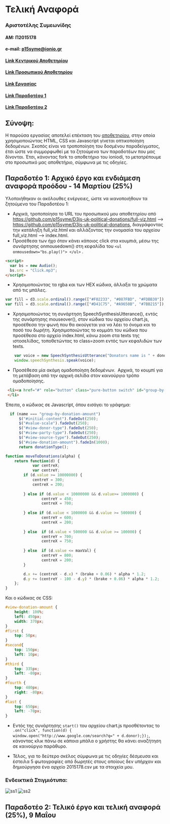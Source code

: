 # Τελική Αναφορά

### Αριστοτέλης Συμεωνίδης
#### ΑΜ: Π2015178
#### e-mail: p15syme@ionio.gr


#### [Link Κεντρικού Αποθετηρίου](https://github.com/ioniodi/D3js-uk-political-donations)

#### [Link Προσωπικού Αποθετηρίου](https://github.com/p15syme/D3js-uk-political-donations)

#### [Link Εργασίας](https://p15syme.github.io/D3js-uk-political-donations/)

#### [Link Παραδοτέου 1](https://github.com/p15syme/D3js-uk-political-donations/tree/%CE%A02015178---%CE%A0%CE%B1%CF%81%CE%B1%CE%B4%CE%BF%CF%84%CE%AD%CE%BF-1)

#### [Link Παραδοτέου 2](https://github.com/p15syme/D3js-uk-political-donations/tree/2015178---%CE%A0%CE%B1%CF%81%CE%B1%CE%B4%CE%BF%CF%84%CE%AD%CE%BF-2)

## Σύνοψη:

  Η παρούσα εργασίας αποτελεί επέκταση του [αποθετηρίου](https://ioniodi.github.io/D3js-uk-political-donations/full-viz.html), στην οποία χρησιμοποιώντας HTML, CSS και Javascript γίνεται οπτικοποίηση δεδομένων. Σκοπός είναι να τροποποίηση του δοσμένου παραδείγματος, έτσι ώστε να συμμορφωθεί με τα ζητούμενα των παραδοτέων που μας δίνονται. Έτσι, κάνοντας fork το αποθετήριο του ioniodi, το μετατρέπουμε στο προσωπικό μας αποθετήριο, σύμφωνα με τις οδηγίες. 
  
  
## Παραδοτέο 1: Αρχικό έργο και ενδιάμεση αναφορά προόδου - 14 Μαρτίου (25%)

Υλοποιήθηκαν οι ακόλουθες ενέργειες, ώστε να ικανοποιήθουν τα ζητούμενα του Παραδοτέου 1:

* Αρχικά, τροποποίησα το URL του προσωπικού μου αποθετηρίου από https://github.com/p15syme/D3js-uk-political-donations/full-viz.html --> https://github.com/p15syme/D3js-uk-political-donations, διαγράφοντας την κατάληξη full_viz.html και αλλάζοντας την ονομασία του αρχείου full_viz.html --> index.html.
* Προσέθεσα των ήχο όταν κάνει κάποιος click στα κουμπιά, μέσω της συνάρτησης onmousedown() στη κεφαλίδα του `<ul onmousedown="bs.play()"> </ul>` .
```HTML
<script>
  var bs = new Audio();
  bs.src = "Click.mp3";
</script>
```

* Χρησιμοποιώντας τα rgba και των HEX κώδικα, άλλαξα τα χρώματα από τις μπάλες. 
```Javascript
var fill = d3.scale.ordinal().range(["#F02233", "#087FBD", "#FDBB30"]); //Default
var fill = d3.scale.ordinal().range(["#D41C75", "#A9650B", "#7BB215"]); //Παραδοτέο 1
```

* Χρησιμοποιώντας τη συνάρτηση SpeechSynthesisUtterance(), εντός της συνάρτησης mouseover(), στον κώδικα του αρχείου chart.js, προσέθεσα την φωνή που θα ακούγεται για να λέει το όνομα και το ποσό του δωρήτη.
Χρησιμοποιώντας το κομμάτι του κώδικα που προσέθεσα στο αρχείο index.html, κάνω zoom στα texts της ιστοσελίδας, τοποθετώντας το class=zoom εντός των κεφαλιδών των texts.
```Javascript
	var voice = new SpeechSynthesisUtterance("Donators name is " + donor + " and the donation amount is " + amount + " pounds");
	window.speechSynthesis.speak(voice);
```

* Προσέθεσα μία ακόμη ομαδοποίηση δεδομένων.
  Αρχικά, το κουμπί για τη μετάβαση από την αρχική σελίδα στον καινούργιο τρόπο ομαδοποίησης.
```HTML
 <li><a href="#" role="button" class="pure-button switch" id="group-by-donation-amount">Split by the amount of the donation</a>
 </li> 
```

Έπειτα, ο κώδικας σε Javascript, όπου εισάγει το γράφημα:

  ```Javascript
  	if (name === "group-by-donation-amount")
		$("#initial-content").fadeOut(250);
		$("#value-scale").fadeOut(250);
		$("#view-donor-type").fadeOut(250);
		$("#view-party-type").fadeOut(250);
		$("#view-source-type").fadeOut(250);
		$("#view-donation-amount").fadeIn(1000);
		return donationType();
```
```Javascript
function moveToDonations(alpha) {
	return function(d) {
			var centreX;
			var centreY;
		if (d.value >= 10000000) {
			centreY = 300;
			centreX = 200;
				
		} else if (d.value < 10000000 && d.value>= 1000000) {
				centreY = 450;
				centreX = 700;
				
		} else if (d.value < 1000000 && d.value >= 500000) {
				centreY = 600;
				centreX = 200;
				
		} else  if (d.value < 500000 && d.value >= 100000) {
				centreY = 700;
				centreX = 750;
				
		} else  if (d.value <= maxVal) {
				centreY = 800;
				centreX = 200;
		}

		d.x += (centreX - d.x) * (brake + 0.06) * alpha * 1.2;
		d.y += (centreY - 100 - d.y) * (brake + 0.06) * alpha * 1.2;
	};
}
```

Και ο κώδικας σε CSS:
```CSS
#view-donation-amount {
    height: 100%;
    left: 450px;
    width: 370px;
}
#first {
    top: 50px;
}
#second{
    top: 150px;
    left: 10px;
}
#third {
    top: 335px;
    left: -80px;
}
#fourth {
    top: 480px;
    right: -80px;
}
#last {
    top: 650px;
    left: -70px;
}
```

* Εντός της συνάρτησης `start()` του αρχείου chart.js προσθέτοντας το `.on("click", function(d) { window.open("http://www.google.com/search?q=" + d.donor);});`, κάνοντας κλικ πάνω σε κάποια μπάλα ο χρήστης θα κάνει αναζήτηση σε καινούργιο παράθυρο.

* Τέλος, για το δεύτερο σκέλος σύμφωνα με τις οδηγίες δέσμευσα και έστειλα 5 φωτογραφίες από δωρητές στους οποίους δεν υπήρχαν και δημιούργησα ένα αρχείο 2015178.csv με τα στοιχεία μου.

### Ενδεικτικά Στιγμιότυπα:
![ss1](https://user-images.githubusercontent.com/22681573/36947454-9c079868-1fd4-11e8-900c-df936ad26dd7.png)
![ss2](https://user-images.githubusercontent.com/22681573/36947455-9d7662c4-1fd4-11e8-9b3d-8409cda8c857.png)

## Παραδοτέο 2: Τελικό έργο και τελική αναφορά (25%), 9 Μαΐου

